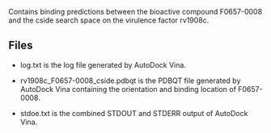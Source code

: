 Contains binding predictions between the bioactive compound F0657-0008 and the cside search space on the virulence factor rv1908c.

## Files

- log.txt is the log file generated by AutoDock Vina.

- rv1908c_F0657-0008_cside.pdbqt is the PDBQT file generated by AutoDock Vina containing the orientation and binding location of F0657-0008.

- stdoe.txt is the combined STDOUT and STDERR output of AutoDock Vina.

